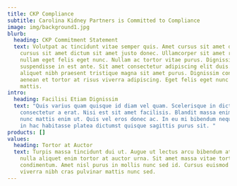 ```yaml
---
title: CKP Compliance
subtitle: Carolina Kidney Partners is Committed to Compliance
image: img/background1.jpg
blurb:
  heading: CKP Commitment Statement
  text: Volutpat ac tincidunt vitae semper quis. Amet cursus sit amet dictum. Amet
    cursus sit amet dictum sit amet justo donec. Ullamcorper sit amet risus
    nullam eget felis eget nunc. Nullam ac tortor vitae purus. Dignissim
    suspendisse in est ante. Sit amet consectetur adipiscing elit duis. Eget
    aliquet nibh praesent tristique magna sit amet purus. Dignissim convallis
    aenean et tortor at risus viverra adipiscing. Eget felis eget nunc lobortis
    mattis.
intro:
  heading: Facilisi Etiam Dignissim
  text: "Quis varius quam quisque id diam vel quam. Scelerisque in dictum non
    consectetur a erat. Nisi est sit amet facilisis. Blandit massa enim nec dui
    nunc mattis enim ut. Quis vel eros donec ac. In eu mi bibendum neque. Cursus
    in hac habitasse platea dictumst quisque sagittis purus sit. "
products: []
values:
  heading: Tortor at Auctor
  text: Turpis massa tincidunt dui ut. Augue ut lectus arcu bibendum at. Tristique
    nulla aliquet enim tortor at auctor urna. Sit amet massa vitae tortor
    condimentum. Amet nisl purus in mollis nunc sed id. Cursus euismod quis
    viverra nibh cras pulvinar mattis nunc sed.
---
```

